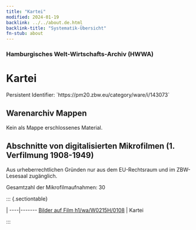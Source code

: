 ```yaml
---
title: "Kartei"
modified: 2024-01-19
backlink: ../../about.de.html
backlink-title: "Systematik-Übersicht"
fn-stub: about
---
```


### Hamburgisches Welt-Wirtschafts-Archiv (HWWA)

# Kartei

<div class="hint">Persistent Identifier: `https://pm20.zbw.eu/category/ware/i/143073`</div>







## Warenarchiv Mappen





Kein als Mappe erschlossenes Material.



<a id="filmsections" />

## Abschnitte von digitalisierten Mikrofilmen (1. Verfilmung 1908-1949)

<p>Aus urheberrechtlichen Gründen nur aus dem EU-Rechtsraum und im ZBW-Lesesaal zugänglich.</p>


<p>Gesamtzahl der Mikrofilmaufnahmen: 30</p>





::: {.sectiontable}

 | 
----|-------
<a class="btn" href="https://pm20.zbw.eu/film/h1/wa/W0215H/0108" rel="nofollow">Bilder auf Film h1/wa/W0215H/0108</a> | Kartei


:::
















